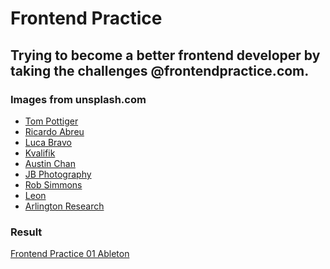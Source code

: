 <h1>Frontend Practice</h1>

<h2>Trying to become a better frontend developer by taking the challenges @frontendpractice.com.</h2>

<h3>Images from unsplash.com</h3>
<ul>
  <li><a href="https://unsplash.com/@tompottiger">Tom Pottiger</a></li>
  <li><a href="https://unsplash.com/@txbrown">Ricardo Abreu</a></li>
  <li><a href="https://unsplash.com/@lucabravo">Luca Bravo</a></li>
  <li><a href="https://unsplash.com/@kvalifik">Kvalifik</a></li>
  <li><a href="https://unsplash.com/@austinchan">Austin Chan</a></li>
  <li><a href="https://unsplash.com/@jorgebphoto">JB Photography</a></li>
  <li><a href="https://unsplash.com/@rsimmons_broadcast">Rob Simmons</a></li>
  <li><a href="https://unsplash.com/@myleon">Leon</a></li>
  <li><a href="https://unsplash.com/@arlington_research">Arlington Research</a></li>
</ul>

<h3>Result</h3>
<a href="https://vivi4531.github.io/frontend-practice/">Frontend Practice 01 Ableton</a>
